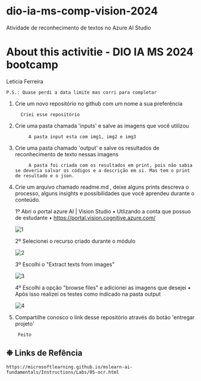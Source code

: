 # dio-ia-ms-comp-vision-2024
Atividade de reconhecimento de textos no Azure AI Studio 


# About this activitie - DIO IA MS 2024 bootcamp



  Leticia Ferreira

    P.S.: Quase perdi a data limite mas corri para completar
    
    

   1. Crie um novo repositório no github com um nome a sua preferência
            
            Criei esse repositório
      
2. Crie uma pasta chamada 'inputs' e salve as imagens que você utilizou 
            
            A pasta input esta com img1, img2 e img3

3. Crie uma pasta chamado 'output' e salve os resultados de reconhecimento de texto nessas imagens

            A pasta foi criada com os resultados em print, pois não sabia se deveria salvar os códigos e a descrição em si. Mas tem o print de resultado e o json.

4. Crie um arquivo chamado readme.md , deixe alguns prints descreva o processo, alguns insights e possibilidades que você aprendeu durante o conteúdo.

    1º Abri o portal azure AI | Vision Studio
     • Utlizando a conta que possuo de estudante 
     • https://portal.vision.cognitive.azure.com/

      ![1](https://github.com/Leticia7/dio-ia-ms-comp-vision-2024/assets/65042673/bf3216db-c7b6-4cce-a54e-92bb5ba08d1f)



    2º Selecionei o recurso criado durante o módulo

      ![2](https://github.com/Leticia7/dio-ia-ms-comp-vision-2024/assets/65042673/720d1a7c-0705-4f3b-8abc-9f06d2d63c1f)


    3º Escolhi o "Extract texts from images"

     ![3](https://github.com/Leticia7/dio-ia-ms-comp-vision-2024/assets/65042673/17828e74-32e9-4fb0-94e6-219b14308455)

          
    4º Escolhi a opção "browse files" e adicionei as imagens que desejei
        • Após isso realizei os testes como indicado na pasta output

     ![4](https://github.com/Leticia7/dio-ia-ms-comp-vision-2024/assets/65042673/9eed35ec-1453-4d13-a6b0-1a764fb07e9f)

    
6. Compartilhe conosco o link desse repositório através do botão 'entregar projeto'

        Feito

  ## ❉ Links de Refência
    https://microsoftlearning.github.io/mslearn-ai-fundamentals/Instructions/Labs/05-ocr.html
